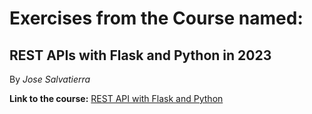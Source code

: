 # Exercises from the Course named:
## REST APIs with Flask and Python in 2023
By *Jose Salvatierra*

**Link to the course:**
[REST API with Flask and Python](https://www.udemy.com/course/rest-api-flask-and-python/)

